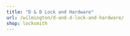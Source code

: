 ```yaml
---
title: "D & D Lock and Hardware"
url: /wilmington/d-and-d-lock-and-hardware/
shop: locksmith
---
```

